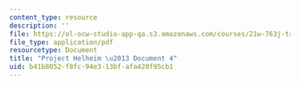 ```yaml
---
content_type: resource
description: ''
file: https://ol-ocw-studio-app-qa.s3.amazonaws.com/courses/21w-763j-transmedia-storytelling-modern-science-fiction-spring-2014/b41b8052f8fc94e313bfafa420f95cb1_MIT21W_763JS14_Projct_doc4.pdf
file_type: application/pdf
resourcetype: Document
title: "Project Helheim \u2013 Document 4"
uid: b41b8052-f8fc-94e3-13bf-afa420f95cb1
---
```

